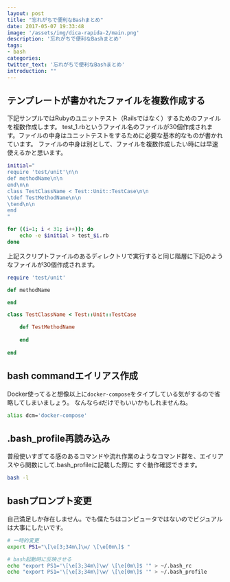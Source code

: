 ```yaml
---
layout: post
title: "忘れがちで便利なBashまとめ"
date: 2017-05-07 19:33:48
image: '/assets/img/dica-rapida-2/main.png'
description: '忘れがちで便利なBashまとめ'
tags:
- bash
categories:
twitter_text: '忘れがちで便利なBashまとめ'
introduction: ""
---
```


## テンプレートが書かれたファイルを複数作成する
下記サンプルではRubyのユニットテスト（Railsではなく）するためのファイルを複数作成します。
test_1.rbというファイル名のファイルが30個作成されます。ファイルの中身はユニットテストをするために必要な基本的なものが書かれています。
ファイルの中身は別として、ファイルを複数作成したい時には早速使えるかと思います。

```bash
initial="
require 'test/unit'\n\n
def methodName\n\n
end\n\n
class TestClassName < Test::Unit::TestCase\n\n
\tdef TestMethodName\n\n
\tend\n\n
end
"

for ((i=1; i < 31; i++)); do
    echo -e $initial > test_$i.rb
done
```
上記スクリプトファイルのあるディレクトリで実行すると同じ階層に下記のようなファイルが30個作成されます。

```rb
require 'test/unit'

def methodName

end

class TestClassName < Test::Unit::TestCase

	def TestMethodName
	
	end
	
end
```

## bash commandエイリアス作成
Docker使ってると想像以上に`docker-compose`をタイプしている気がするので省略してしまいましょう。
なんなら`d`だけでもいいかもしれませんね。

```bash
alias dcm='docker-compose'
```

## .bash_profile再読み込み
普段使いすぎてる感のあるコマンドや流れ作業のようなコマンド群を、エイリアスやら関数にして.bash_profileに記載した際に
すぐ動作確認できます。

```bash
bash -l
```

## bashプロンプト変更
自己満足しか存在しません。でも僕たちはコンピュータではないのでビジュアルは大事にしたいです。

```bash
# 一時的変更
export PS1="\[\e[3;34m\]\w/ \[\e[0m\]$ "

# bash起動時に反映させる
echo "export PS1='\[\e[3;34m\]\w/ \[\e[0m\]$ '" > ~/.bash_rc
echo "export PS1='\[\e[3;34m\]\w/ \[\e[0m\]$ '" > ~/.bash_profile
```
